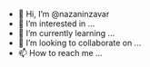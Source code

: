 - 👋 Hi, I’m @nazaninzavar
- 👀 I’m interested in ...
- 🌱 I’m currently learning ...
- 💞️ I’m looking to collaborate on ...
- 📫 How to reach me ...

<!---
nazaninzavar/nazaninzavar is a ✨ special ✨ repository because its `README.md` (this file) appears on your GitHub profile.
You can click the Preview link to take a look at your changes.
--->
